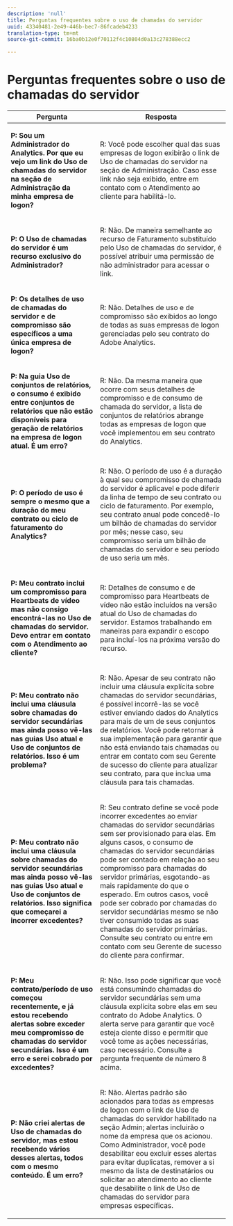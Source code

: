 ```yaml
---
description: 'null'
title: Perguntas frequentes sobre o uso de chamadas do servidor
uuid: 43340481-2e49-446b-bec7-86fcadeb4233
translation-type: tm+mt
source-git-commit: 16ba0b12e0f70112f4c10804d0a13c278388ecc2

---
```



# Perguntas frequentes sobre o uso de chamadas do servidor

<table id="table_10384E2010B849708AE9462BB2B43438"> 
 <thead> 
  <tr> 
   <th colname="col1" class="entry"> Pergunta </th> 
   <th colname="col2" class="entry"> Resposta </th> 
  </tr> 
 </thead>
 <tbody> 
  <tr> 
   <td colname="col1"> <p><b>P: Sou um Administrador do Analytics. Por que eu vejo um link do Uso de chamadas do servidor na seção de Administração da minha empresa de logon?</b> </p> </td> 
   <td colname="col2"> <p>R: Você pode escolher qual das suas empresas de logon exibirão o link de Uso de chamadas do servidor na seção de Administração. Caso esse link não seja exibido, entre em contato com o Atendimento ao cliente para habilitá-lo. </p> </td> 
  </tr> 
  <tr> 
   <td colname="col1"> <p><b>P: O Uso de chamadas do servidor é um recurso exclusivo do Administrador?</b> </p> </td> 
   <td colname="col2"> <p>R: Não. De maneira semelhante ao recurso de Faturamento substituído pelo Uso de chamadas do servidor, é possível atribuir uma permissão de não administrador para acessar o link. </p> </td> 
  </tr> 
  <tr> 
   <td colname="col1"> <p><b>P: Os detalhes de uso de chamadas do servidor e de compromisso são específicos a uma única empresa de logon?</b> </p> </td> 
   <td colname="col2"> <p>R: Não. Detalhes de uso e de compromisso são exibidos ao longo de todas as suas empresas de logon gerenciadas pelo seu contrato do Adobe Analytics. </p> </td> 
  </tr> 
  <tr> 
   <td colname="col1"> <p><b>P: Na guia Uso de conjuntos de relatórios, o consumo é exibido entre conjuntos de relatórios que não estão disponíveis para geração de relatórios na empresa de logon atual. É um erro? </b> </p> </td> 
   <td colname="col2"> <p>R: Não. Da mesma maneira que ocorre com seus detalhes de compromisso e de consumo de chamada do servidor, a lista de conjuntos de relatórios abrange todas as empresas de logon que você implementou em seu contrato do Analytics. </p> </td> 
  </tr> 
  <tr> 
   <td colname="col1"> <p><b>P: O período de uso é sempre o mesmo que a duração do meu contrato ou ciclo de faturamento do Analytics?</b> </p> </td> 
   <td colname="col2"> <p>R: Não. O período de uso é a duração à qual seu compromisso de chamada do servidor é aplicavel e pode diferir da linha de tempo de seu contrato ou ciclo de faturamento. Por exemplo, seu contrato anual pode concedê-lo um bilhão de chamadas do servidor por mês; nesse caso, seu compromisso seria um bilhão de chamadas do servidor e seu período de uso seria um mês. </p> </td> 
  </tr> 
  <tr> 
   <td colname="col1"> <p><b>P: Meu contrato inclui um compromisso para Heartbeats de vídeo mas não consigo encontrá-las no Uso de chamadas do servidor. Devo entrar em contato com o Atendimento ao cliente?</b> </p> </td> 
   <td colname="col2"> <p>R: Detalhes de consumo e de compromisso para Heartbeats de vídeo não estão incluídos na versão atual do Uso de chamadas do servidor. Estamos trabalhando em maneiras para expandir o escopo para incluí-los na próxima versão do recurso. </p> </td> 
  </tr> 
  <tr> 
   <td colname="col1"> <p><b>P: Meu contrato não inclui uma cláusula sobre chamadas do servidor secundárias mas ainda posso vê-las nas guias Uso atual e Uso de conjuntos de relatórios. Isso é um problema? </b> </p> </td> 
   <td colname="col2"> <p>R: Não. Apesar de seu contrato não incluir uma cláusula explícita sobre chamadas do servidor secundárias, é possível incorrê-las se você estiver enviando dados do Analytics para mais de um de seus conjuntos de relatórios. Você pode retornar à sua implementação para garantir que não está enviando tais chamadas ou entrar em contato com seu Gerente de sucesso do cliente para atualizar seu contrato, para que inclua uma cláusula para tais chamadas. </p> </td> 
  </tr> 
  <tr> 
   <td colname="col1"> <p><b>P: Meu contrato não inclui uma cláusula sobre chamadas do servidor secundárias mas ainda posso vê-las nas guias Uso atual e Uso de conjuntos de relatórios. Isso significa que começarei a incorrer excedentes?</b> </p> </td> 
   <td colname="col2"> <p>R: Seu contrato define se você pode incorrer excedentes ao enviar chamadas do servidor secundárias sem ser provisionado para elas. Em alguns casos, o consumo de chamadas do servidor secundárias pode ser contado em relação ao seu compromisso para chamadas do servidor primárias, esgotando-as mais rapidamente do que o esperado. Em outros casos, você pode ser cobrado por chamadas do servidor secundárias mesmo se não tiver consumido todas as suas chamadas do servidor primárias. Consulte seu contrato ou entre em contato com seu Gerente de sucesso do cliente para confirmar. </p> </td> 
  </tr> 
  <tr> 
   <td colname="col1"> <p><b>P: Meu contrato/período de uso começou recentemente, e já estou recebendo alertas sobre exceder meu compromisso de chamadas do servidor secundárias. Isso é um erro e serei cobrado por excedentes? </b> </p> </td> 
   <td colname="col2"> <p>R: Não. Isso pode significar que você está consumindo chamadas do servidor secundárias sem uma cláusula explícita sobre elas em seu contrato do Adobe Analytics. O alerta serve para garantir que você esteja ciente disso e permitir que você tome as ações necessárias, caso necessário. Consulte a pergunta frequente de número 8 acima. </p> </td> 
  </tr> 
  <tr> 
   <td colname="col1"> <p><b>P: Não criei alertas de Uso de chamadas do servidor, mas estou recebendo vários desses alertas, todos com o mesmo conteúdo. É um erro? </b> </p> </td> 
   <td colname="col2"> <p>R: Não. Alertas padrão são acionados para todas as empresas de logon com o link de Uso de chamadas do servidor habilitado na seção Admin; alertas incluirão o nome da empresa que os acionou. Como Administrador, você pode desabilitar eou excluir esses alertas para evitar duplicatas, remover a si mesmo da lista de destinatários ou solicitar ao atendimento ao cliente que desabilite o link de Uso de chamadas do servidor para empresas específicas. </p> </td> 
  </tr> 
 </tbody> 
</table>

